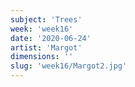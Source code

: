 ```yaml
---
subject: 'Trees'
week: 'week16'
date: '2020-06-24'
artist: 'Margot'
dimensions: ''
slug: 'week16/Margot2.jpg'
---
```

